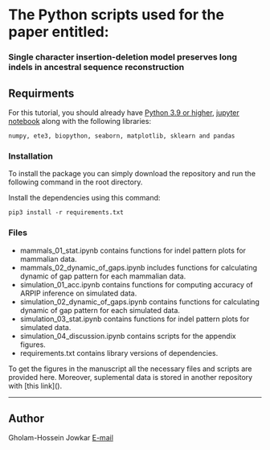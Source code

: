 # The Python scripts used for the paper entitled:
### Single character insertion-deletion model preserves long indels in ancestral sequence reconstruction

## Requirments
For this tutorial, you should already have [Python 3.9 or higher](https://realpython.com/installing-python/), [jupyter notebook](https://jupyter.org/install) along with the following libraries:

```numpy, ete3, biopython, seaborn, matplotlib, sklearn and pandas```

### Installation

To install the package you can simply download the repository and run the following command in the root directory.

Install the dependencies using this command:

```console
pip3 install -r requirements.txt
```

### Files

<ul>
	<li> mammals_01_stat.ipynb contains functions for indel pattern plots for mammalian data.</li>
	<li> mammals_02_dynamic_of_gaps.ipynb includes functions for calculating dynamic of gap pattern for each mammalian data.</li>
	<li> simulation_01_acc.ipynb contains functions for computing accuracy of ARPIP inference on simulated data.</li>
	<li> simulation_02_dynamic_of_gaps.ipynb contains functions for calculating dynamic of gap pattern for each simulated data. </li>
	<li> simulation_03_stat.ipynb contains functions for indel pattern plots for simulated data.</li>
	<li> simulation_04_discussion.ipynb contains scripts for the appendix figures.</li>
	<li> requirements.txt contains library versions of dependencies.</li>

</ul>
To get the figures in the manuscript all the necessary files and scripts are provided here.
Moreover, suplemental data is stored in another repository with [this link](). 

---
## Author

Gholam-Hossein Jowkar [E-mail](jowk@zhaw.ch)